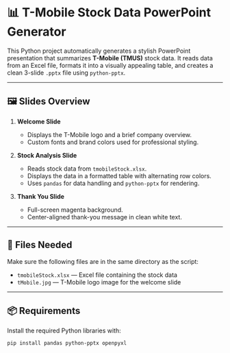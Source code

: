 # 📊 T-Mobile Stock Data PowerPoint Generator

This Python project automatically generates a stylish PowerPoint presentation that summarizes **T-Mobile (TMUS)** stock data. It reads data from an Excel file, formats it into a visually appealing table, and creates a clean 3-slide `.pptx` file using `python-pptx`.

---

## 🖼️ Slides Overview

1. **Welcome Slide**  
   - Displays the T-Mobile logo and a brief company overview.  
   - Custom fonts and brand colors used for professional styling.

2. **Stock Analysis Slide**  
   - Reads stock data from `tmobileStock.xlsx`.  
   - Displays the data in a formatted table with alternating row colors.  
   - Uses `pandas` for data handling and `python-pptx` for rendering.

3. **Thank You Slide**  
   - Full-screen magenta background.  
   - Center-aligned thank-you message in clean white text.

---

## 📁 Files Needed

Make sure the following files are in the same directory as the script:

- `tmobileStock.xlsx` — Excel file containing the stock data  
- `tMobile.jpg` — T-Mobile logo image for the welcome slide  

---

## 📦 Requirements

Install the required Python libraries with:

```bash
pip install pandas python-pptx openpyxl

